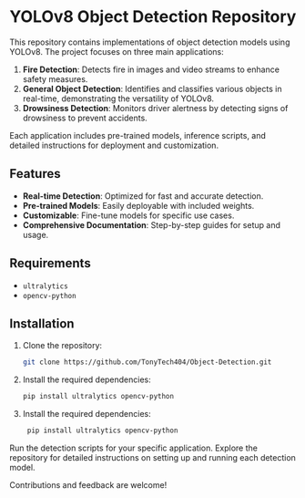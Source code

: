 # YOLOv8 Object Detection Repository

This repository contains implementations of object detection models using YOLOv8. The project focuses on three main applications:

1. **Fire Detection**: Detects fire in images and video streams to enhance safety measures.
2. **General Object Detection**: Identifies and classifies various objects in real-time, demonstrating the versatility of YOLOv8.
3. **Drowsiness Detection**: Monitors driver alertness by detecting signs of drowsiness to prevent accidents.

Each application includes pre-trained models, inference scripts, and detailed instructions for deployment and customization.

## Features

- **Real-time Detection**: Optimized for fast and accurate detection.
- **Pre-trained Models**: Easily deployable with included weights.
- **Customizable**: Fine-tune models for specific use cases.
- **Comprehensive Documentation**: Step-by-step guides for setup and usage.

## Requirements

- `ultralytics`
- `opencv-python`

## Installation

1. Clone the repository:
   ```bash
   git clone https://github.com/TonyTech404/Object-Detection.git
2. Install the required dependencies:
   ```bash
   pip install ultralytics opencv-python
3. Install the required dependencies:
   ```bash
    pip install ultralytics opencv-python

Run the detection scripts for your specific application. Explore the repository for detailed instructions on setting up and running each detection model.

Contributions and feedback are welcome!




